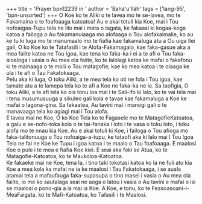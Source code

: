 +++
title = 'Prayer bpn12239 in '
author = 'Bahá'u'lláh'
tags = ['lang-95', 'bpn-unsorted']
+++
O Koe ko te Aliki o te lavea mo te se-lavea, mo te Fakamaina o te foafoaaga katoatoa!  Au e akai totuli kia Koe, mai i Tou nofoaigaa-Tupu tela ne lilo mai i mata o tagata, ke fakaasi ki kogaa-koga katoa a failoga o Au fakamanuiaaga mo alofaaga o Tou alofakaimalie, ko au ke tu ki luga mo te manumaalo mo te fiafia kae fakamaluga atu a Ou uiga llei gali, O ko Koe ko te Tatafasili i te Alofa-Fakamagalo, kae faka-gasue aka a mea faiite katoa ne Tou igoa, kae tena ko faka-ka i ei a te afi o Tou faka-aloaloga i vasia o Au mea ola faiite, ko te lalolagi katoa ke mafai o fakafonu ki te mainaaga o te molii o Tou matagofie, kae ko mea katoa i te olaaga ke ula i te afi o Tau Fakatokaaga.  
Pelu aka ki luga, O toku Aliki, a te mea tela ko oti ne fola i Tou igoa, kae tamate atu a te lamepa tela ko te afi a Koe ne faka-ka ne ia.  Sa taofigia, O toku Aliki, a te afi tela ko ola tonu loa mai i te Sali-ifo ki lalo, ko te vai tela mai i tena musumusuuga a sikuleo gali kola e tavae kae fakamaluga a Koe ke mafai o lagona-gina.  Sa fakaatea, Au tavini mai i manogi gali o te manavaaga tela ko agiagi mai i Tou alofa.  
E lavea mai ne Koe, O ko Koe Tela ko te Fagasele mo te MatagofieKatoatoa, a galu e se-nofo-toka kola o te tai-fanaka i loto i te vasa o toku loto, i toku alofa mo te nnau kia Koe.  Au e akai totuli ki Koe, i failoga o Tou afioga mo faka-talitonuuga o Tou nofoaiga-a-tupu, ke tataofi aka ki lalo mai I Tou Igoa Tela ne fai ne Koe ke Tupu i igoa katoa i te maalo o Tau foafoaaga.  E maalosi Koe o pule i te mea e fiafia Koe kiei.  E seai aka foki se Atua, ko te Matagofie-Katoatoa, ko te Maukoloa-Katoatoa.  
Ke fakaeke mai ne Koe, tena la, i tino taki tokotasi katoa ko la ne fuli atu kia Koe a mea kola ka mafai ne ia ke maalosi i Tau Fakatokaaga, i se auala atamai tela a mafaufauga faka-supasupa o tino masei i vasia o Au mea ola faiite, io me ko sautalaga seai ne aoga o latou i vasia o Au tavini e mafai o isi se maalosi o pono-gia a ia mai ia Koe.  A Koe, e tonu, ko te Feasoasoani-i-MeaFaigata, ko te Mafi-Katoatoa, ko Tafasili i te Maalosi.
